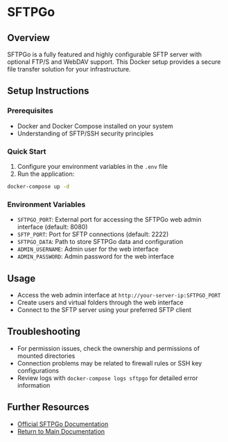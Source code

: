 # SFTPGo

## Overview
SFTPGo is a fully featured and highly configurable SFTP server with optional FTP/S and WebDAV support. This Docker setup provides a secure file transfer solution for your infrastructure.

## Setup Instructions

### Prerequisites
- Docker and Docker Compose installed on your system
- Understanding of SFTP/SSH security principles

### Quick Start
1. Configure your environment variables in the `.env` file
2. Run the application:
```sh
docker-compose up -d
```

### Environment Variables
- `SFTPGO_PORT`: External port for accessing the SFTPGo web admin interface (default: 8080)
- `SFTP_PORT`: Port for SFTP connections (default: 2222)
- `SFTPGO_DATA`: Path to store SFTPGo data and configuration
- `ADMIN_USERNAME`: Admin user for the web interface
- `ADMIN_PASSWORD`: Admin password for the web interface

## Usage
- Access the web admin interface at `http://your-server-ip:SFTPGO_PORT`
- Create users and virtual folders through the web interface
- Connect to the SFTP server using your preferred SFTP client

## Troubleshooting
- For permission issues, check the ownership and permissions of mounted directories
- Connection problems may be related to firewall rules or SSH key configurations
- Review logs with `docker-compose logs sftpgo` for detailed error information

## Further Resources
- [Official SFTPGo Documentation](https://github.com/drakkan/sftpgo/blob/main/docs/README.md)
- [Return to Main Documentation](../README.md)

